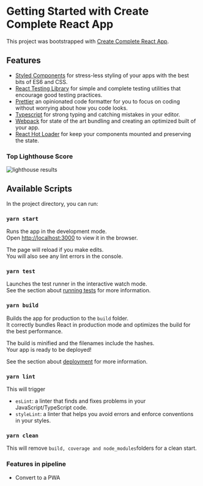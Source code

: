 
# Getting Started with Create Complete React App

This project was bootstrapped with [Create Complete React App](https://github.com/wsameer/react-typescript-starter-minimal/).

## Features

 - [Styled Components](https://styled-components.com/) for stress-less styling of your apps with the best bits of ES6 and CSS.
 - [React Testing Library](https://testing-library.com/) for simple and complete testing utilities that encourage good testing practices.
 - [Prettier](https://prettier.io/) an opinionated code formatter for you to focus on coding without worrying about how you code looks.
 - [Typescript](https://www.typescriptlang.org/) for strong typing and catching mistakes in your editor.
 - [Webpack](https://webpack.js.org/) for state of the art bundling and creating an optimized built of your app.
 - [React Hot Loader](https://gaearon.github.io/react-hot-loader/) for keep your components mounted and preserving the state.

### Top Lighthouse Score
![lighthouse results](https://user-images.githubusercontent.com/8468992/133891900-b8d16e5d-d6eb-4b9a-b4ff-c7c4c5cee71a.png)


## Available Scripts

In the project directory, you can run:

### `yarn start`

Runs the app in the development mode.\
Open [http://localhost:3000](http://localhost:3000) to view it in the browser.

The page will reload if you make edits.\
You will also see any lint errors in the console.

### `yarn test`

Launches the test runner in the interactive watch mode.\
See the section about [running tests](https://facebook.github.io/create-react-app/docs/running-tests) for more information.


### `yarn build`

Builds the app for production to the `build` folder.\
It correctly bundles React in production mode and optimizes the build for the best performance.

The build is minified and the filenames include the hashes.\
Your app is ready to be deployed!

See the section about [deployment](https://facebook.github.io/create-react-app/docs/deployment) for more information.

### `yarn lint`

This will trigger

 - `esLint`: a linter that finds and fixes problems in your JavaScript/TypeScript code.
 - `styleLint`: a linter that helps you avoid errors and enforce conventions in your styles.

### `yarn clean`

This will remove `build, coverage and node_modules`folders for a clean start.

### Features in pipeline

 - Convert to a PWA
